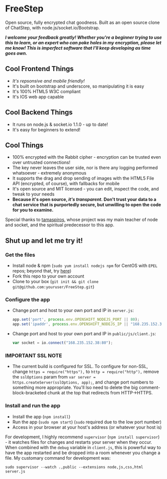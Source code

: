 # FreeStep

Open source, fully encrypted chat goodness. Built as an open source clone of ChatStep, with node.js/socket.io/Bootstrap. 

**_I welcome your feedback greatly! Whether you're a beginner trying to use this to learn, or an expert who can poke holes in my encryption, please let me know! This is imperfect software that I'll keep developing as time goes own._**

## Cool Frontend Things
* _It's repsonsive and mobile friendly!_
* It's built on bootstrap and underscore, so manipulating it is easy
* It's 100% HTML5 W3C compliant
* It's IOS web app capable

## Cool Backend Things
* It runs on node.js & socket.io 1.1.0 - up to date!
* It's easy for beginners to extend!

## Cool Things
* 100% encrypted with the Rabbit cipher - encryption can be trusted even over untrusted connections!
* The key never leaves the user side, nor is there any logging performed whatsoever - extremely anonymous
* It supports the drag and drop sending of images with the HTML5 File API (encrypted, of course), with fallbacks for mobile
* It's open source and MIT licensed - you can edit, inspect the code, and tweak to your needs
* **Because it's open source, _it's transparent._ Don't trust your data to a chat service that is purportedly secure, but unwilling to open the code for you to examine.**

Special thanks to [tamaspiros](https://github.com/tamaspiros/advanced-chat), whose project was my main teacher of node and socket, and the spiritual predecessor to this app.

## Shut up and let me try it!

### Get the files

* Install node & npm (`sudo yum install nodejs npm` for CentOS with `EPEL` repos; beyond that, try [here](https://github.com/joyent/node/wiki/Installing-Node.js-via-package-manager))
* Fork this repo to your own account
* Clone to your box (`git init && git clone git@github.com:youruser/FreeStep.git`)

### Configure the app
* Change port and host to your own port and IP in `server.js`:
  ```js
  app.set('port', process.env.OPENSHIFT_NODEJS_PORT || 80);
  app.set('ipaddr', process.env.OPENSHIFT_NODEJS_IP || "168.235.152.38");
  ```
  
* Change port and host to your own port and IP in `public/js/client.js`:
  ```js
  var socket = io.connect("168.235.152.38:80");
  ```

### IMPORTANT SSL NOTE

* The current build is configured for SSL. To configure for non-SSL, change `https = require("https"),` to `http = require("http"),` remove the `sslOptions` param from `var server = https.createServer(sslOptions, app);`, and change port numbers to something more appropriate. You'll lso need to delete the big comment-block-bracketed chunk at the top that redirects from HTTP->HTTPS.

### Install and run the app

* Install the app (`npm install`)
* Run the app (`sudo npm start`) (`sudo` required due to the low port number)
* Access in your browser at your host's address (or whatever your host is)

For development, I highly recommend `supervisor` (`npm install supervisor`) - it watches files for changes and restarts your server when they occur. When combined with the `debug` variable in `client.js`, this is powerful way to have the app restarted and be dropped into a room whenever you change a file. My customary command for development was:
```
sudo supervisor --watch .,public --extensions node,js,css,html server.js
```
